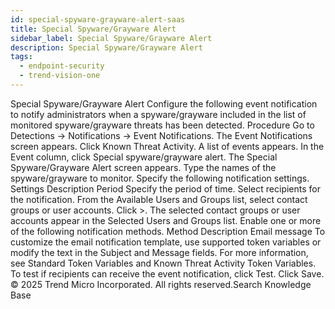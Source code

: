```yaml
---
id: special-spyware-grayware-alert-saas
title: Special Spyware/Grayware Alert
sidebar_label: Special Spyware/Grayware Alert
description: Special Spyware/Grayware Alert
tags:
  - endpoint-security
  - trend-vision-one
---
```


 Special Spyware/Grayware Alert Configure the following event notification to notify administrators when a spyware/grayware included in the list of monitored spyware/grayware threats has been detected. Procedure Go to Detections → Notifications → Event Notifications. The Event Notifications screen appears. Click Known Threat Activity. A list of events appears. In the Event column, click Special spyware/grayware alert. The Special Spyware/Grayware Alert screen appears. Type the names of the spyware/grayware to monitor. Specify the following notification settings. Settings Description Period Specify the period of time. Select recipients for the notification. From the Available Users and Groups list, select contact groups or user accounts. Click >. The selected contact groups or user accounts appear in the Selected Users and Groups list. Enable one or more of the following notification methods. Method Description Email message To customize the email notification template, use supported token variables or modify the text in the Subject and Message fields. For more information, see Standard Token Variables and Known Threat Activity Token Variables. To test if recipients can receive the event notification, click Test. Click Save. © 2025 Trend Micro Incorporated. All rights reserved.Search Knowledge Base